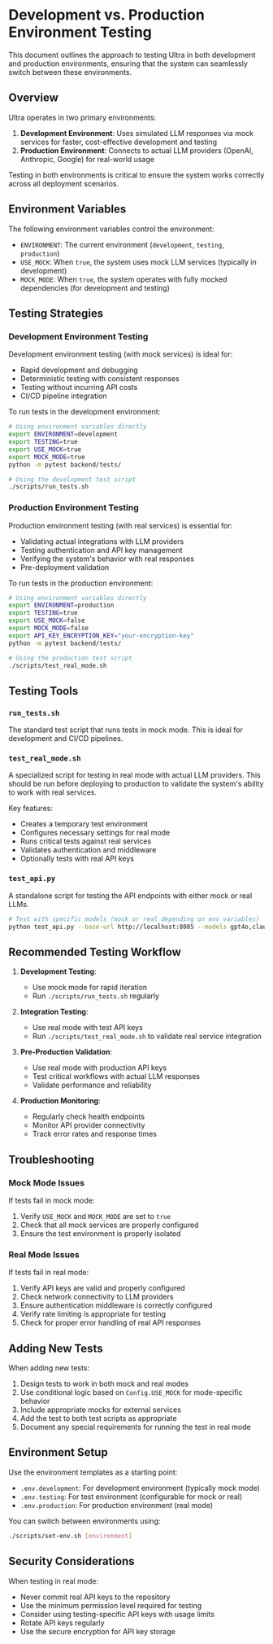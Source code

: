 # Development vs. Production Environment Testing

This document outlines the approach to testing Ultra in both development and production environments, ensuring that the system can seamlessly switch between these environments.

## Overview

Ultra operates in two primary environments:

1. **Development Environment**: Uses simulated LLM responses via mock services for faster, cost-effective development and testing
2. **Production Environment**: Connects to actual LLM providers (OpenAI, Anthropic, Google) for real-world usage

Testing in both environments is critical to ensure the system works correctly across all deployment scenarios.

## Environment Variables

The following environment variables control the environment:

- `ENVIRONMENT`: The current environment (`development`, `testing`, `production`)
- `USE_MOCK`: When `true`, the system uses mock LLM services (typically in development)
- `MOCK_MODE`: When `true`, the system operates with fully mocked dependencies (for development and testing)

## Testing Strategies

### Development Environment Testing

Development environment testing (with mock services) is ideal for:
- Rapid development and debugging
- Deterministic testing with consistent responses
- Testing without incurring API costs
- CI/CD pipeline integration

To run tests in the development environment:

```bash
# Using environment variables directly
export ENVIRONMENT=development
export TESTING=true
export USE_MOCK=true
export MOCK_MODE=true
python -m pytest backend/tests/

# Using the development test script
./scripts/run_tests.sh
```

### Production Environment Testing

Production environment testing (with real services) is essential for:
- Validating actual integrations with LLM providers
- Testing authentication and API key management
- Verifying the system's behavior with real responses
- Pre-deployment validation

To run tests in the production environment:

```bash
# Using environment variables directly
export ENVIRONMENT=production
export TESTING=true
export USE_MOCK=false
export MOCK_MODE=false
export API_KEY_ENCRYPTION_KEY="your-encryption-key"
python -m pytest backend/tests/

# Using the production test script
./scripts/test_real_mode.sh
```

## Testing Tools

### `run_tests.sh`

The standard test script that runs tests in mock mode. This is ideal for development and CI/CD pipelines.

### `test_real_mode.sh`

A specialized script for testing in real mode with actual LLM providers. This should be run before deploying to production to validate the system's ability to work with real services.

Key features:
- Creates a temporary test environment
- Configures necessary settings for real mode
- Runs critical tests against real services
- Validates authentication and middleware
- Optionally tests with real API keys

### `test_api.py`

A standalone script for testing the API endpoints with either mock or real LLMs.

```bash
# Test with specific models (mock or real depending on env variables)
python test_api.py --base-url http://localhost:8085 --models gpt4o,claude3opus
```

## Recommended Testing Workflow

1. **Development Testing**:
   - Use mock mode for rapid iteration
   - Run `./scripts/run_tests.sh` regularly

2. **Integration Testing**:
   - Use real mode with test API keys
   - Run `./scripts/test_real_mode.sh` to validate real service integration

3. **Pre-Production Validation**:
   - Use real mode with production API keys
   - Test critical workflows with actual LLM responses
   - Validate performance and reliability

4. **Production Monitoring**:
   - Regularly check health endpoints
   - Monitor API provider connectivity
   - Track error rates and response times

## Troubleshooting

### Mock Mode Issues

If tests fail in mock mode:
1. Verify `USE_MOCK` and `MOCK_MODE` are set to `true`
2. Check that all mock services are properly configured
3. Ensure the test environment is properly isolated

### Real Mode Issues

If tests fail in real mode:
1. Verify API keys are valid and properly configured
2. Check network connectivity to LLM providers
3. Ensure authentication middleware is correctly configured
4. Verify rate limiting is appropriate for testing
5. Check for proper error handling of real API responses

## Adding New Tests

When adding new tests:

1. Design tests to work in both mock and real modes
2. Use conditional logic based on `Config.USE_MOCK` for mode-specific behavior
3. Include appropriate mocks for external services
4. Add the test to both test scripts as appropriate
5. Document any special requirements for running the test in real mode

## Environment Setup

Use the environment templates as a starting point:

- `.env.development`: For development environment (typically mock mode)
- `.env.testing`: For test environment (configurable for mock or real)
- `.env.production`: For production environment (real mode)

You can switch between environments using:

```bash
./scripts/set-env.sh [environment]
```

## Security Considerations

When testing in real mode:
- Never commit real API keys to the repository
- Use the minimum permission level required for testing
- Consider using testing-specific API keys with usage limits
- Rotate API keys regularly
- Use the secure encryption for API key storage